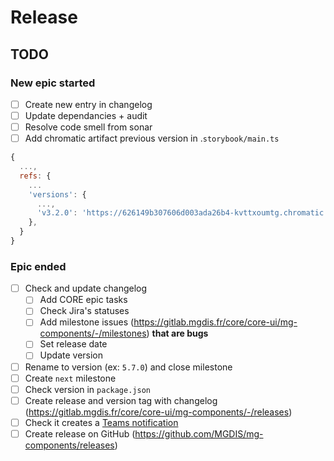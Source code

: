 # Release

## TODO

### New epic started

- [ ] Create new entry in changelog
- [ ] Update dependancies + audit
- [ ] Resolve code smell from sonar
- [ ] Add chromatic artifact previous version in .`storybook/main.ts`

```js
{
  ...,
  refs: {
    ...
    'versions': {
      ...,
      'v3.2.0': 'https://626149b307606d003ada26b4-kvttxoumtg.chromatic.com',
    },
  }
}
```

### Epic ended

- [ ] Check and update changelog
  - [ ] Add CORE epic tasks
  - [ ] Check Jira's statuses
  - [ ] Add milestone issues (https://gitlab.mgdis.fr/core/core-ui/mg-components/-/milestones) **that are bugs**
  - [ ] Set release date
  - [ ] Update version
- [ ] Rename to version (ex: `5.7.0`) and close milestone
- [ ] Create `next` milestone
- [ ] Check version in `package.json`
- [ ] Create release and version tag with changelog (https://gitlab.mgdis.fr/core/core-ui/mg-components/-/releases)
- [ ] Check it creates a [Teams notification](https://teams.microsoft.com/l/channel/19%3ag9SUEosMhP0faTVDP7DC0Xc9QRIMd0C3HtLCxkcH5rM1%40thread.tacv2/G%25C3%25A9n%25C3%25A9ral?groupId=53e50bb2-ac73-4e24-b611-e4a444297516&tenantId=72b6c7d7-bb28-4d80-9b47-7fc29105ff89)
- [ ] Create release on GitHub (https://github.com/MGDIS/mg-components/releases)
